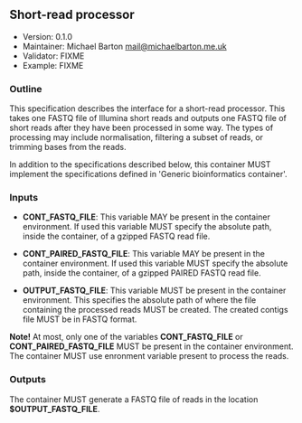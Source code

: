 ## Short-read processor

  * Version:    0.1.0
  * Maintainer: Michael Barton <mail@michaelbarton.me.uk>
  * Validator:  FIXME
  * Example:    FIXME

### Outline

This specification describes the interface for a short-read processor. This
takes one FASTQ file of Illumina short reads and outputs one FASTQ file of
short reads after they have been processed in some way. The types of processing
may include normalisation, filtering a subset of reads, or trimming bases from
the reads.

In addition to the specifications described below, this container MUST
implement the specifications defined in 'Generic bioinformatics container'.

### Inputs

* **CONT_FASTQ_FILE**: This variable MAY be present in the container
  environment. If used this variable MUST specify the absolute path, inside the
  container, of a gzipped FASTQ read file.

* **CONT_PAIRED_FASTQ_FILE**: This variable MAY be present in the container
  environment. If used this variable MUST specify the absolute path, inside the
  container, of a gzipped PAIRED FASTQ read file.

* **OUTPUT_FASTQ_FILE**: This variable MUST be present in the container
  environment. This specifies the absolute path of where the file containing
  the processed reads MUST be created. The created contigs file MUST be in
  FASTQ format.

**Note!** At most, only one of the variables **CONT_FASTQ_FILE** or
**CONT_PAIRED_FASTQ_FILE** MUST be present in the container environment. The
container MUST use enronment variable present to process the reads.

### Outputs

The container MUST generate a FASTQ file of reads in the location
**$OUTPUT_FASTQ_FILE**.
